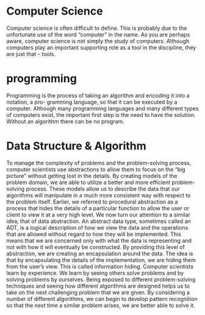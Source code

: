 # Computer Science
Computer science is often difficult to define. This is probably due to the unfortunate use of the word “computer” in the name. As you are perhaps aware, computer science is not simply the study of computers. Although computers play an important supporting role as a tool in the discipline, they are just that – tools.

# programming
Programming is the process of taking an algorithm and encoding it into a notation, a pro- gramming language, so that it can be executed by a computer. Although many programming languages and many different types of computers exist, the important first step is the need to have the solution. Without an algorithm there can be no program.

# Data Structure & Algorithm
To manage the complexity of problems and the problem-solving process, computer scientists use abstractions to allow them to focus on the “big picture” without getting lost in the details. By creating models of the problem domain, we are able to utilize a better and more efficient problem-solving process. These models allow us to describe the data that our algorithms will manipulate in a much more consistent way with respect to the problem itself. Earlier, we referred to procedural abstraction as a process that hides the details of a particular function to allow the user or client to view it at a very high level. We now turn our attention to a similar idea, that of data abstraction. An abstract data type, sometimes called an ADT, is a logical description of how we view the data and the operations that are allowed without regard to how they will be implemented. This means that we are concerned only with what the data is representing and not with how it will eventually be constructed. By providing this level of abstraction, we are creating an encapsulation around the data. The idea is that by encapsulating the details of the implementation, we are hiding them from the user’s view. This is called information hiding. Computer scientists learn by experience. We learn by seeing others solve problems and by solving problems by ourselves. Being exposed to different problem-solving techniques and seeing how different algorithms are designed helps us to take on the next challenging problem that we are given. By considering a number of different algorithms, we can begin to develop pattern recognition so that the next time a similar problem arises, we are better able to solve it.

